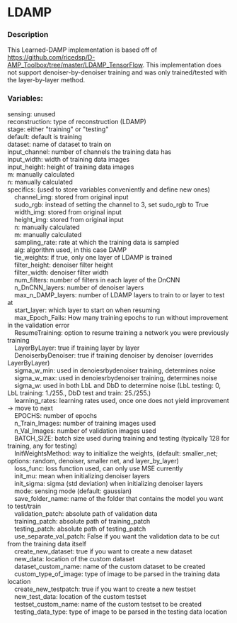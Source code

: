 # LDAMP
### Description
This Learned-DAMP implementation is based off of https://github.com/ricedsp/D-AMP_Toolbox/tree/master/LDAMP_TensorFlow. This implementation does not support denoiser-by-denoiser training and was only trained/tested with the layer-by-layer method.

### Variables:
sensing: unused<br />
reconstruction: type of reconstruction (LDAMP)<br />
stage: either "training" or "testing"<br />
default: default is training<br />
dataset: name of dataset to train on<br />
input_channel: number of channels the training data has<br />
input_width: width of training data images<br />
input_height: height of training data images<br />
m: manually calculated<br />
n: manually calculated<br />
specifics: (used to store variables conveniently and define new ones)<br />
&nbsp;&nbsp;&nbsp;&nbsp;channel_img: stored from original input <br />
&nbsp;&nbsp;&nbsp;&nbsp;sudo_rgb: instead of setting the channel to 3, set sudo_rgb to True<br />
&nbsp;&nbsp;&nbsp;&nbsp;width_img: stored from original input<br />
&nbsp;&nbsp;&nbsp;&nbsp;height_img: stored from original input<br />
&nbsp;&nbsp;&nbsp;&nbsp;n: manually calculated<br />
&nbsp;&nbsp;&nbsp;&nbsp;m: manually calculated<br />
&nbsp;&nbsp;&nbsp;&nbsp;sampling_rate: rate at which the training data is sampled<br />
&nbsp;&nbsp;&nbsp;&nbsp;alg: algorithm used, in this case DAMP<br />
&nbsp;&nbsp;&nbsp;&nbsp;tie_weights: if true, only one layer of LDAMP is trained<br />
&nbsp;&nbsp;&nbsp;&nbsp;filter_height: denoiser filter height<br />
&nbsp;&nbsp;&nbsp;&nbsp;filter_width: denoiser filter width<br />
&nbsp;&nbsp;&nbsp;&nbsp;num_filters: number of filters in each layer of the DnCNN<br />
&nbsp;&nbsp;&nbsp;&nbsp;n_DnCNN_layers: number of denoiser layers<br />
&nbsp;&nbsp;&nbsp;&nbsp;max_n_DAMP_layers: number of LDAMP layers to train to or layer to test at<br />
&nbsp;&nbsp;&nbsp;&nbsp;start_layer: which layer to start on when resuming<br />
&nbsp;&nbsp;&nbsp;&nbsp;max_Epoch_Fails: How many training epochs to run without improvement in the validation error<br />
&nbsp;&nbsp;&nbsp;&nbsp;ResumeTraining: option to resume training a network you were previously training<br />
&nbsp;&nbsp;&nbsp;&nbsp;LayerByLayer: true if training layer by layer<br />
&nbsp;&nbsp;&nbsp;&nbsp;DenoiserbyDenoiser: true if training denoiser by denoiser (overrides LayerByLayer)<br />
&nbsp;&nbsp;&nbsp;&nbsp;sigma_w_min: used in denoiesrbydenoiser training, determines noise<br />
&nbsp;&nbsp;&nbsp;&nbsp;sigma_w_max: used in denoiesrbydenoiser training, determines noise<br />
&nbsp;&nbsp;&nbsp;&nbsp;sigma_w: used in both LbL and DbD to determine noise (LbL testing: 0, LbL training: 1./255., DbD test and train: 25./255.)<br />
&nbsp;&nbsp;&nbsp;&nbsp;learning_rates: learning rates used, once one does not yield improvement -> move to next<br />
&nbsp;&nbsp;&nbsp;&nbsp;EPOCHS: number of epochs<br />
&nbsp;&nbsp;&nbsp;&nbsp;n_Train_Images: number of training images used<br />
&nbsp;&nbsp;&nbsp;&nbsp;n_Val_Images: number of validation images used<br />
&nbsp;&nbsp;&nbsp;&nbsp;BATCH_SIZE: batch size used during training and testing (typically 128 for training, any for testing)<br />
&nbsp;&nbsp;&nbsp;&nbsp;InitWeightsMethod: way to initialize the weights, (default: smaller_net; options: random, denoiser, smaller net, and layer_by_layer)<br />
&nbsp;&nbsp;&nbsp;&nbsp;loss_func: loss function used, can only use MSE currently<br />
&nbsp;&nbsp;&nbsp;&nbsp;init_mu: mean when initializing denoiser layers<br />
&nbsp;&nbsp;&nbsp;&nbsp;init_sigma: sigma (std deviation) when initializing denoiser layers<br />
&nbsp;&nbsp;&nbsp;&nbsp;mode: sensing mode (default: gaussian)<br />
&nbsp;&nbsp;&nbsp;&nbsp;save_folder_name: name of the folder that contains the model you want to test/train<br />
&nbsp;&nbsp;&nbsp;&nbsp;validation_patch: absolute path of validation data<br />
&nbsp;&nbsp;&nbsp;&nbsp;training_patch: absolute path of training_patch<br />
&nbsp;&nbsp;&nbsp;&nbsp;testing_patch: absolute path of testing_patch<br />
&nbsp;&nbsp;&nbsp;&nbsp;use_separate_val_patch: False if you want the validation data to be cut from the training data itself<br />
&nbsp;&nbsp;&nbsp;&nbsp;create_new_dataset: true if you want to create a new dataset<br />
&nbsp;&nbsp;&nbsp;&nbsp;new_data: location of the custom dataset<br />
&nbsp;&nbsp;&nbsp;&nbsp;dataset_custom_name: name of the custom dataset to be created<br />
&nbsp;&nbsp;&nbsp;&nbsp;custom_type_of_image: type of image to be parsed in the training data location<br />
&nbsp;&nbsp;&nbsp;&nbsp;create_new_testpatch: true if you want to create a new testset<br />
&nbsp;&nbsp;&nbsp;&nbsp;new_test_data: location of the custom testset<br />
&nbsp;&nbsp;&nbsp;&nbsp;testset_custom_name: name of the custom testset to be created<br />
&nbsp;&nbsp;&nbsp;&nbsp;testing_data_type: type of image to be parsed in the testing data location<br />
